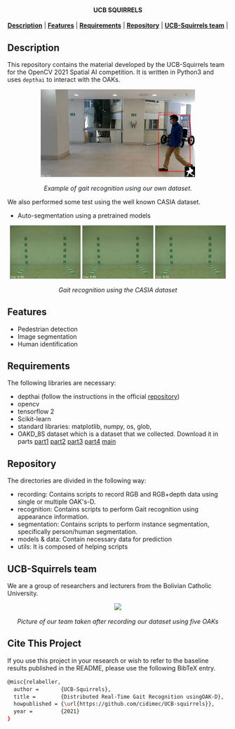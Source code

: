 <h4 align="center">
  UCB SQUIRRELS
</h4>

<div align="center">
  <a href="#Description"><b>Description</b></a> |
  <a href="#Features"><b>Features</b></a> |
  <a href="#Requirements"><b>Requirements</b></a> |
  <a href="#Repository"><b>Repository</b></a> |
  <a href="#UCB-Squirrels team"><b>UCB-Squirrels team</b></a> |
</div>

## Description
This repository contains the material developed by the UCB-Squirrels team for the OpenCV 2021 Spatial AI competition. It is written in Python3 and uses `depthai` to interact with the OAKs.

<div align="center">
  <img src=".readme/main.gif" width="70%">
  <p align="center" ><i>Example of gait recognition using our own dataset.</i></p>
</div>

We also performed some test using the well known CASIA dataset.
- Auto-segmentation using a pretrained models
<div align="center">
  <img src=".readme/nm.gif" width="32%" /> <img src=".readme/bg.gif" width="32%" /> <img src=".readme/cl.gif" width="32%" />
  <p align="center" ><i>Gait recognition using the CASIA dataset</i></p>
</div>


## Features
- Pedestrian detection
- Image segmentation
- Human identification

## Requirements
The following libraries are necessary:
- depthai (follow the instructions in the official [repository](https://github.com/luxonis/depthai-python))
- opencv
- tensorflow 2
- Scikit-learn
- standard libraries: matplotlib, numpy, os, glob,
- OAKD_8S dataset which is a dataset that we collected. Download it in parts [part1](https://drive.google.com/file/d/1O6BXsYBZuQnCzyOV8C91qfat1rCE1W0w/view?usp=sharing) [part2](https://drive.google.com/file/d/1K5qibQ9ZnxotIo5aJV8ukhdi5WnSavrN/view?usp=sharing) [part3](https://drive.google.com/file/d/17HAN8nkvVwUbS7SiDdSpoM4_zaViqXYf/view?usp=sharing) [part4](https://drive.google.com/file/d/1yvb5aKrAd7vdeOweSkT_KwvXRwXqMIdw/view?usp=sharing) [main](https://drive.google.com/file/d/1HrmkPp3TMc7d1XeQoKYiEZxhwvxtO55L/view?usp=sharing)

## Repository
The directories are divided in the following way:
- recording: Contains scripts to record RGB and RGB+depth data using single or multiple OAK's-D.
- recognition: Contains scripts to perform Gait recognition using appearance information.
- segmentation: Contains scripts to perform instance segmentation, specifically person/human segmentation.
- models & data: Contain necessary data for prediction
- utils: It is composed of helping scripts

## UCB-Squirrels team
We are a group of researchers and lecturers from the Bolivian Catholic University.

<div align="center">
  <img src=".readme/team.jpeg" width="70%">
  <p align="center" ><i>Picture of our team taken after recording our dataset using five OAKs</i></p>
</div>

## Cite This Project

If you use this project in your research or wish to refer to the baseline results published in the README, please use the following BibTeX entry.

```bash
@misc{relabeller,
  author =       {UCB-Squirrels},
  title =        {Distributed Real-Time Gait Recognition usingOAK-D},
  howpublished = {\url{https://github.com/cidimec/UCB-squirrels}},
  year =         {2021}
}
```
